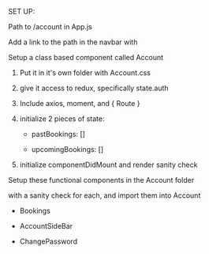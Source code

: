 SET UP:

Path to /account in App.js

Add a link to the path in the navbar with <Link>

Setup a class based component called Account

1. Put it in it's own folder with Account.css

2. give it access to redux, specifically state.auth

3. Include axios, moment, and { Route }

4. initialize 2 pieces of state:

   - pastBookings: []

   - upcomingBookings: []

5. initialize componentDidMount and render sanity check

Setup these functional components in the Account folder

with a sanity check for each, and import them into Account

- Bookings

- AccountSideBar

- ChangePassword
